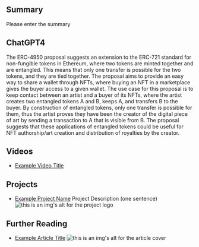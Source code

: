 ## Summary

Please enter the summary

## ChatGPT4

The ERC-4950 proposal suggests an extension to the ERC-721 standard for non-fungible tokens in Ethereum, where two tokens are minted together and are entangled. This means that only one transfer is possible for the two tokens, and they are tied together. The proposal aims to provide an easy way to share a wallet through NFTs, where buying an NFT in a marketplace gives the buyer access to a given wallet. The use case for this proposal is to keep contact between an artist and a buyer of its NFTs, where the artist creates two entangled tokens A and B, keeps A, and transfers B to the buyer. By construction of entangled tokens, only one transfer is possible for them, thus the artist proves they have been the creator of the digital piece of art by sending a transaction to A that is visible from B. The proposal suggests that these applications of entangled tokens could be useful for NFT authorship/art creation and distribution of royalties by the creator.

## Videos

- [Example Video Title](https://www.youtube.com/watch?v=TDGq4aeevgY)

## Projects

- [Example Project Name](https://xxxx.xxx/xxxxx) Project Description (one sentence) ![this is an img's alt for the project logo](https://xxxx.xxx/project-logo.xxx)

## Further Reading

- [Example Article Title](https://xxxx.xxx/xxxxx) ![this is an img's alt for the article cover](https://xxxx.xxx/article-cover.xxx)
